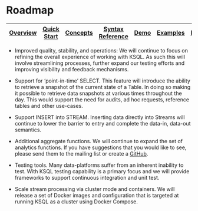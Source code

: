 # Roadmap

| [Overview](/docs#ksql-documentation) |[Quick Start](/docs/quickstart#quick-start) | [Concepts](/docs/concepts.md#concepts) | [Syntax Reference](/docs/syntax-reference.md#syntax-reference) |[Demo](/ksql-clickstream-demo#clickstream-analysis) | [Examples](/docs/examples.md#examples) | [FAQ](/docs/faq.md#frequently-asked-questions)  | Roadmap | 
|---|----|-----|----|----|----|----|----|

* Improved quality, stability, and operations: We will continue to focus on refining the overall experience of working with KSQL. As such this will involve streamlining processes, further expand our testing efforts and improving visibility and feedback mechanisms.


* Support for ‘point-in-time’ SELECT. This feature will introduce the ability to retrieve a snapshot of the current state of a Table. In doing so making it possible to retrieve data snapshots at various times throughout the day. This would support the need for audits, ad hoc requests, reference tables and other use-cases.


* Support INSERT into STREAM. Inserting data directly into Streams will continue to lower the barrier to entry and complete the data-in, data-out semantics.


* Additional aggregate functions. We will continue to expand the set of analytics functions. If you have suggestions that you would like to see, please send them to the mailing list or create a [GitHub](https://github.com/confluentinc/ksql/issues).


* Testing tools. Many data-platforms suffer from an inherent inability to test. With KSQL testing capability is a primary focus and we will provide frameworks to support continuous integration and unit test.


* Scale stream processing via cluster mode and containers. We will release a set of Docker images and configuration that is targeted at running KSQL as a cluster using Docker Compose. 

